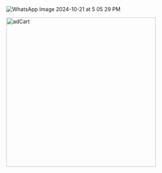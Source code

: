 ![WhatsApp Image 2024-10-21 at 5 05 29 PM](https://github.com/user-attachments/assets/7c6d2201-1485-45e3-a937-466adbdbcb61)



<img src="https://github.com/user-attachments/assets/e10db004-1663-401c-9afd-aba29c119906" alt="adCart" width="400"/>

